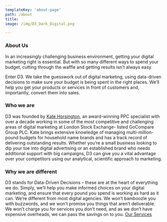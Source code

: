```yaml
---
templateKey: 'about-page'
path: /about
title: 
image: /img/D3_Dark_Digital.png

---
```

### About Us
In an increasingly challenging business environment, getting your digital marketing right is essential.
But with so many different ways to spend your budget, cutting through the waffle and getting results
isn’t always easy.

Enter D3. We take the guesswork out of digital marketing, using data-driven decisions to make sure
your budget is being spent in the right places. We’ll help you get your products or services in front of
customers and, importantly, convert them into sales.

### Who we are
D3 was founded by <a title="linkedin" href="https://www.linkedin.com/in/kate-horsington-3b73534a/">Kate Horsington</a>, an award-winning PPC specialist with over a decade working in
some of the most competitive and challenging areas of digital marketing at London Stock Exchange-
listed GoCompare Group PLC. Kate brings extensive knowledge of managing multi-million-pound
budgets for household name brands and has a track record of delivering outstanding results.
Whether you’re a small business looking to dip your toe into digital advertising or an established
brand who needs additional support with big campaigns, D3 can give you a vital advantage over your
competitors using our analytical, scientific approach to marketing.

### Why we are different 
D3 stands for Data-Driven Decisions – these are at the heart of everything we do. Simply, we’ll help
you make informed choices on your digital marketing, and ensure that every pound you spend is
working as hard as it can.
We’re different from most digital agencies. We won’t bamboozle you with buzzwords, and we won’t
promise you things that aren’t deliverable. We won’t charge you for services you don’t need, and as
we don’t have expensive overheads, we can pass the savings on to you.  <a href="./services">Our Services</a>
